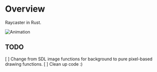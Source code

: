 # Overview

Raycaster in Rust.

![Animation](animation.gif)

## TODO

[ ] Change from SDL image functions for background to pure pixel-based drawing functions.
[ ] Clean up code :)